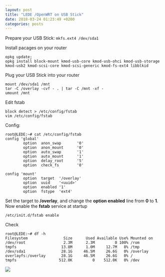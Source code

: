 ```yaml
---
layout: post
title: "LEDE /OpenWRT on USB Stick"
date: 2018-03-24 01:23:49 +0200
categories: posts
---
```


Prepare your USB Stick:
```mkfs.ext4 /dev/sda1```

Install pacages on your router
```
opkg update;
opkg install block-mount kmod-usb-core kmod-usb-ohci kmod-usb-storage kmod-usb2 kmod-scsi-core kmod-scsi-generic kmod-fs-ext4 libblkid
```
	
Plug your USB Stick into your router
```
mount /dev/sda1 /mnt
tar -C /overlay -cvf - . | tar -C /mnt -xf -
umount /mnt
```

Edit fstab
```
block detect > /etc/config/fstab
vim /etc/config/fstab
```
	
Config:

```
root@LEDE:~# cat /etc/config/fstab
config 'global'
        option  anon_swap       '0'
        option  anon_mount      '0'
        option  auto_swap       '1'
        option  auto_mount      '1'
        option  delay_root      '5'
        option  check_fs        '0'

config 'mount'
        option  target  '/overlay'
        option  uuid    '<uuid>'
        option  enabled '1'
        option  fstype  'ext4'
```

Set the target to **/overlay**, and change the **option enabled** line from **0** to **1**.  
Now enable the **fstab** service at startup

`/etc/init.d/fstab enable`


Check
```
root@LEDE:~# df -h
Filesystem                Size      Used Available Use% Mounted on
/dev/root                 2.3M      2.3M         0 100% /rom
tmpfs                    13.8M      1.0M     12.7M   8% /tmp
/dev/sda1                28.1G     46.5M     26.6G   0% /overlay
overlayfs:/overlay       28.1G     46.5M     26.6G   0% /
tmpfs                   512.0K         0    512.0K   0% /dev
```

<img src="/techlog/images/usbstick_lede.png" />
